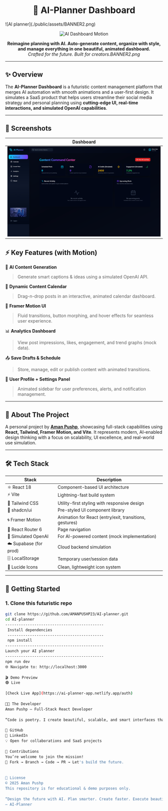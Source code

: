 <h1 align="center">
  🚀 AI-Planner Dashboard
</h1>
   ![AI planner](./public/assets/BANNER2.png) 

<p align="center">
  <img src="https://media.giphy.com/media/QNFhOolVeCzPQ2Mx85/giphy.gif" width="600" alt="AI Dashboard Motion">
</p>

<p align="center">
  <b>Reimagine planning with AI. Auto-generate content, organize with style, and manage everything in one beautiful, animated dashboard.</b><br>
  <i>Crafted for the future. Built for creators.BANNER2.png</i>
</p>

---

## ✨ Overview

The **AI-Planner Dashboard** is a futuristic content management platform that merges AI automation with smooth animations and a user-first design. It simulates a SaaS product that helps users streamline their social media strategy and personal planning using **cutting-edge UI, real-time interactions, and simulated OpenAI capabilities**.

---


## 📸 Screenshots

<!-- Replace with your own screenshots -->
| Dashboard |
|-----------|
| ![](./public/assets/dashboard3.png) |

## ⚡ Key Features (with Motion)

🎯 **AI Content Generation**  
> Generate smart captions & ideas using a simulated OpenAI API.

📅 **Dynamic Content Calendar**  
> Drag-n-drop posts in an interactive, animated calendar dashboard.

🎨 **Framer Motion UI**  
> Fluid transitions, button morphing, and hover effects for seamless user experience.

📊 **Analytics Dashboard**  
> View post impressions, likes, engagement, and trend graphs (mock data).

📤 **Save Drafts & Schedule**  
> Store, manage, edit or publish content with animated transitions.

👤 **User Profile + Settings Panel**  
> Animated sidebar for user preferences, alerts, and notification management.

---

## 🧠 About The Project

A personal project by [**Aman Pushp**](https://github.com/AMANPUSHP23), showcasing full-stack capabilities using **React, Tailwind, Framer Motion, and Vite**. It represents modern, AI-enabled design thinking with a focus on scalability, UI excellence, and real-world use simulation.

---

## 🛠️ Tech Stack

| Stack            | Description                                               |
|------------------|-----------------------------------------------------------|
| ⚛️ React 18       | Component-based UI architecture                           |
| ⚡ Vite           | Lightning-fast build system                              |
| 🌈 Tailwind CSS   | Utility-first styling with responsive design             |
| 💫 shadcn/ui      | Pre-styled UI component library                          |
| 🌀 Framer Motion  | Animation for React (entry/exit, transitions, gestures) |
| 🧩 React Router 6 | Page navigation                                          |
| 🧠 Simulated OpenAI | For AI-powered content (mock implementation)            |
| ☁️ Supabase (for prod) | Cloud backend simulation                            |
| 🗄️ LocalStorage    | Temporary user/session data                             |
| 📎 Lucide Icons    | Clean, lightweight icon system                          |

---

## 🚀 Getting Started

### 1. Clone this futuristic repo

```bash
git clone https://github.com/AMANPUSHP23/AI-planner.git
cd AI-planner
--------------------------------------------
 Install dependencies
 -------------------------------------------
 npm install
--------------------------------------------
Launch your AI planner
--------------------------------------------
npm run dev
🌐 Navigate to: http://localhost:3000

🎬 Demo Preview
🟢 Live 

[Check Live App](https://ai-planner-app.netlify.app/auth) 

🧑‍🚀 The Developer
Aman Pushp – Full-Stack React Developer

“Code is poetry. I create beautiful, scalable, and smart interfaces that feel alive.”

🔗 GitHub
🔗 LinkedIn
💡 Open for collaborations and SaaS projects

🤝 Contributions
You’re welcome to join the mission!
🚀 Fork → Branch → Code → PR → Let's build the future.


📜 License
© 2025 Aman Pushp
This repository is for educational & demo purposes only.

“Design the future with AI. Plan smarter. Create faster. Execute beautifully.”
— AI-Planner


